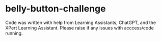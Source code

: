 # belly-button-challenge

Code was written with help from Learning Assistants, ChatGPT, and the XPert Learning Assistant.
Please raise if any issues with acccess/code running.
